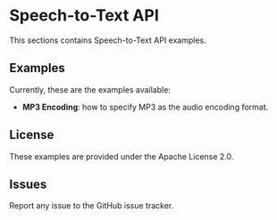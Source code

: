 # Speech-to-Text API

This sections contains Speech-to-Text API examples.

## Examples

Currently, these are the examples available:

* **MP3 Encoding**: how to specify MP3 as the audio encoding format.

## License

These examples are provided under the Apache License 2.0.

## Issues

Report any issue to the GitHub issue tracker.
